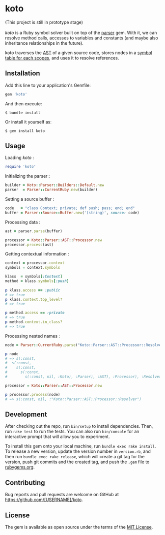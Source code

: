 # koto    

(This project is still in prototype stage)<br><br>
*koto* is a Ruby symbol solver built on top of the [parser](https://github.com/whitequark/parser) gem. With it, we can resolve method calls, accesses to variables and constants (and maybe also inheritance relationships in the future).

koto traverses the [AST](https://github.com/whitequark/ast) of a given source code, stores nodes in a [symbol table for each scopes](https://en.wikipedia.org/wiki/Parent_pointer_tree#Use_in_compilers), and uses it to resolve references.

## Installation

Add this line to your application's Gemfile:

```ruby
gem 'koto'
```

And then execute:

    $ bundle install

Or install it yourself as:

    $ gem install koto

## Usage

Loading *koto* :
```ruby
require 'koto'
```
Initializing the parser :
```ruby
builder = Koto::Parser::Builders::Default.new
parser  = Parser::CurrentRuby.new(builder)
```
Setting a source buffer :
```ruby
code   = "class Context; private; def push; pass; end; end"
buffer = Parser::Source::Buffer.new('(string)', source: code)
```
Processing data :
```ruby
ast = parser.parse(buffer)                                                                         

processor = Koto::Parser::AST::Processor.new
processor.process(ast)
```
Getting contextual information :
```ruby
context = processor.context                                                                                                  
symbols = context.symbols

klass  = symbols[:Context]                                                                                                   
method = klass.symbols[:push]    
    
p klass.access == :public 
# => true
p klass.context.top_level? 
# => true

p method.access == :private 
# => true
p method.context.in_class? 
# => true
```
Processing nested names :
```ruby                                                            
node = Parser::CurrentRuby.parse("Koto::Parser::AST::Processor::Resolver")

p node                               
# => s(:const,
#  s(:const,
#    s(:const,
#      s(:const,
#        s(:const, nil, :Koto), :Parser), :AST), :Processor), :Resolver)

processor = Koto::Parser::AST::Processor.new

p processor.process(node)
# => s(:const, nil, :"Koto::Parser::AST::Processor::Resolver")
```

## Development

After checking out the repo, run `bin/setup` to install dependencies. Then, run `rake test` to run the tests. You can also run `bin/console` for an interactive prompt that will allow you to experiment.

To install this gem onto your local machine, run `bundle exec rake install`. To release a new version, update the version number in `version.rb`, and then run `bundle exec rake release`, which will create a git tag for the version, push git commits and the created tag, and push the `.gem` file to [rubygems.org](https://rubygems.org).

## Contributing

Bug reports and pull requests are welcome on GitHub at https://github.com/[USERNAME]/koto.

## License

The gem is available as open source under the terms of the [MIT License](https://opensource.org/licenses/MIT).
